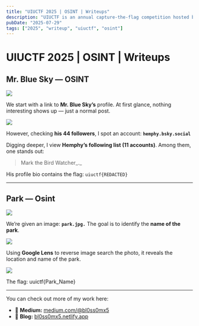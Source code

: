 ```yaml
---
title: "UIUCTF 2025 | OSINT | Writeups"
description: "UIUCTF is an annual capture-the-flag competition hosted by SIGPwny."
pubDate: "2025-07-29"
tags: ["2025", "writeup", "uiuctf", "osint"]
---
```


UIUCTF 2025 | OSINT | Writeups
==============================

**Mr. Blue Sky — OSINT**
----

![](https://miro.medium.com/v2/resize:fit:640/format:webp/1*RA1s-wj9T1BoB57zqjfQfQ.png)

We start with a link to **Mr. Blue Sky’s** profile. At first glance, nothing interesting shows up — just a normal post.

![](https://miro.medium.com/v2/resize:fit:640/format:webp/1*YtqNLtZqqCrgx_cvvW77lQ.png)

However, checking **his 44 followers**, I spot an account: **`hemphy.bsky.social`**

Digging deeper, I view **Hemphy’s following list (11 accounts)**. Among them, one stands out:

> Mark the Bird Watcher_._

His profile bio contains the flag: `uiuctf{REDACTED}`

---

**Park — Osint**
----

![](https://miro.medium.com/v2/resize:fit:640/format:webp/1*iK1MwgyfqffaeUlP5Ca25g.png)

We’re given an image: **`park.jpg.`** The goal is to identify the **name of the park**.

![](https://miro.medium.com/v2/resize:fit:720/format:webp/1*VAUlKXhIIkeQlXV58E-Yhg.jpeg)

Using **Google Lens** to reverse image search the photo, it reveals the location and name of the park.

![](https://miro.medium.com/v2/resize:fit:720/format:webp/1*DGRIHBu5z8hfTUXJUC51rw.png)

The flag: uuictf{Park\_Name}

---

You can check out more of my work here:

*   🔗 **Medium:** [medium.com/@bl0ss0mx5](https://medium.com/@bl0ss0mx5)
*   📝 **Blog:** [bl0ss0mx5.netlify.app](https://bl0ss0mx5.netlify.app/)
